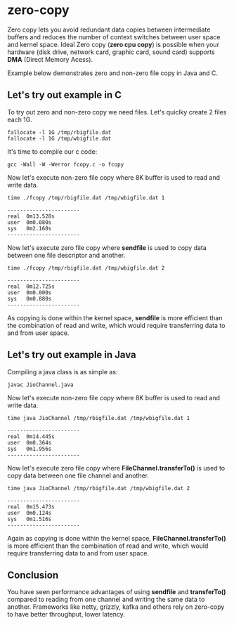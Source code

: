 zero-copy
=========

Zero copy lets you avoid redundant data copies between intermediate buffers and reduces the number of context switches between user space and kernel space. Ideal Zero copy (**zero cpu copy**) is possible when your hardware (disk drive, network card, graphic card, sound card) supports **DMA** (Direct Memory Acess).

Example below demonstrates zero and non-zero file copy in Java and C.


Let's try out example in C
---------------------------

To try out zero and non-zero copy we need files. Let's quiclky create 2 files each 1G.

```shell
fallocate -l 1G /tmp/rbigfile.dat
fallocate -l 1G /tmp/wbigfile.dat
```

It's time to compile our c code:
```shell
gcc -Wall -W -Werror fcopy.c -o fcopy
```


Now let's execute non-zero file copy where 8K buffer is used to read and write data.
```shell
time ./fcopy /tmp/rbigfile.dat /tmp/wbigfile.dat 1

-----------------------
real  0m13.528s 
user  0m0.080s 
sys   0m2.160s
-----------------------
```

Now let's execute zero file copy where **sendfile** is used to copy data between one file descriptor and another. 
```shell
time ./fcopy /tmp/rbigfile.dat /tmp/wbigfile.dat 2

-----------------------
real  0m12.725s
user  0m0.000s
sys   0m0.880s
-----------------------
```
As copying is done within the kernel space, **sendfile** is more efficient than the combination of read and write, which would require transferring data to and from user space.


Let's try out example in Java
---------------------------

Compiling a java class is as simple as:
```shell
javac JioChannel.java
```

Now let's execute non-zero file copy where 8K buffer is used to read and write data.
```shell
time java JioChannel /tmp/rbigfile.dat /tmp/wbigfile.dat 1

-----------------------
real  0m14.445s
user  0m0.364s
sys   0m1.956s
-----------------------
```


Now let's execute zero file copy where **FileChannel.transferTo()** is used to copy data between one file channel and another.
```shell
time java JioChannel /tmp/rbigfile.dat /tmp/wbigfile.dat 2

-----------------------
real  0m15.473s
user  0m0.124s
sys   0m1.516s
-----------------------
```
Again as copying is done within the kernel space, **FileChannel.transferTo()** is more efficient than the combination of read and write, which would require transferring data to and from user space.


Conclusion
---------------------------
You have seen performance advantages of using **sendfile** and **transferTo()** compared to reading from one channel and writing the same data to another. Frameworks like netty, grizzly, kafka and others rely on zero-copy to have better throughput, lower latency.
